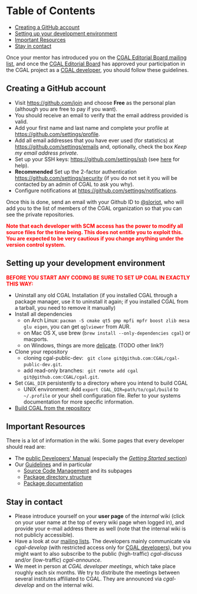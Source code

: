 <!--TOC-->

# Table of Contents
* [Creating a GitHub account](#creating-a-github-account)
* [Setting up your development environment](#setting-up-your-development-environment)
* [Important Resources](#important-resources)
* [Stay in contact](#stay-in-contact)

<!--TOC-->

Once your mentor has introduced you on the [CGAL Editorial Board mailing list](Mailing-Lists), and once the [CGAL Editorial Board](http://www.cgal.org/people.html) has approved your participation in the CGAL project as a [CGAL developer](http://www.cgal.org/project_rules.html#developers), you should follow these guidelines. 

## Creating a GitHub account

-   Visit <https://github.com/join> and choose **Free** as the
    personal plan (although you are free to pay if you want).
-   You should receive an email to verify that the email address
    provided is valid.
-   Add your first name and last name and complete your profile at
    <https://github.com/settings/profile>.
-   Add all email addresses that you have ever used (for statistics) at
    <https://github.com/settings/emails> and, optionally, check the box
    *Keep my email address private*.
-   Set up your SSH keys: <https://github.com/settings/ssh> (see
    [here](http://help.github.com/key-setup-redirect) for help).
-   **Recommended** Set up the 2-factor authentication
    <https://github.com/settings/security> (if you do not set it you will
    be contacted by an admin of CGAL to ask you why).
-   Configure notifications at
    <https://github.com/settings/notifications>.

Once this is done, send an email with your Github ID to [@sloriot](https://github.com/sloriot), who will
add you to the list of members of the CGAL organization so that you can
see the private repositories.

**<span style="color:red">Note that each developer with SCM access has
the power to modify all source files for the time being. This does not
entitle you to exploit this. You are expected to be very cautious if you
change anything under the version control system.</span>**

## Setting up your development environment


**<span style="color: red; ">BEFORE YOU START ANY CODING BE SURE TO SET
UP CGAL IN EXACTLY THIS WAY:</span>**

- Uninstall any old CGAL Installation (if you installed CGAL through a package manager, use it to uninstall it again; if you installed CGAL from a tarball, you need to remove it manually)
- Install all dependencies
  - on Arch Linux: `pacman -S cmake qt5 gmp mpfi mpfr boost zlib mesa glu eigen`, you can get `qglviewer` from AUR.
  - on Mac OS X, use brew (`brew install --only-dependencies cgal`) or macports.
  - on Windows, things are more [delicate](https://www.cgal.org/windows_installation.html). (TODO other link?)
- Clone your repository
  - cloning cgal-public-dev: ` git clone git@github.com:CGAL/cgal-public-dev.git`.
  - add read-only branches: ` git remote add cgal git@github.com:CGAL/cgal.git`.
- Set `CGAL_DIR` persistently to a directory where you intend to build CGAL
  - UNIX environment: Add `export CGAL_DIR=path/to/cgal/build` to `~/.profile` or your shell configuration file. Refer to your systems documentation for more specific information.
- [Build CGAL from the repository](Branch-Build#using-a-single-version-of-cgal)

## Important Resources


There is a lot of information in the wiki. Some pages that every
developer should read are:

-   The [public Developers' Manual](http://doc.cgal.org/latest/Manual/dev_manual.html)
    (especially the [*Getting Started* section](http://doc.cgal.org/latest/Manual/general_intro.html))
-   Our [Guidelines](Guidelines) and in particular
    - [Source Code Management](Source-Code-Management-with-Git) and
    its subpages 
    - [Package directory structure](Directory-Structure-for-Packages)
    - [Package documentation](Documentation-Guidelines)

## Stay in contact

-   Please introduce yourself on your **user page** of the *internal* wiki (click on your user
    name at the top of every wiki page when logged in), and provide your
    e-mail address there as well (note that the internal wiki is not
    publicly accessible).
-   Have a look at our [mailing lists](Mailing-Lists). The
    developers mainly communicate via *cgal-develop* (with restricted
    access only for [CGAL developers](http://www.cgal.org/project_rules.html#developers)), but you might want to also
    subscribe to the public (high-traffic) *cgal-discuss* and/or
    (low-traffic) *cgal-announce*.
-   We meet in person at *CGAL developer meetings*, which take place roughly each six
    months. We try to distribute the meetings between several institutes
    affiliated to CGAL. They are announced via *cgal-develop* and on the internal
    wiki.
